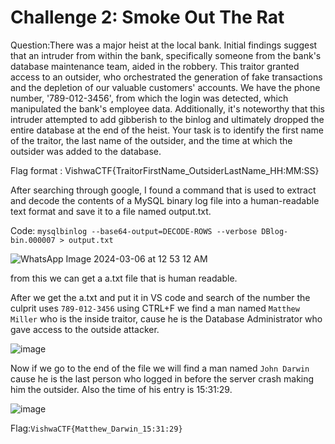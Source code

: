# Challenge 2: Smoke Out The Rat
Question:There was a major heist at the local bank. Initial findings suggest that an intruder from within the bank,
specifically someone from the bank's database maintenance team, aided in the robbery. This traitor granted access to
an outsider, who orchestrated the generation of fake transactions and the depletion of our valuable customers' 
accounts. We have the phone number, '789-012-3456', from which the login was detected, which manipulated the bank's 
employee data. Additionally, it's noteworthy that this intruder attempted to add gibberish to the binlog and ultimately
dropped the entire database at the end of the heist.
Your task is to identify the first name of the traitor, the last name of the outsider, and the time at which the outsider 
was added to the database.

Flag format : VishwaCTF{TraitorFirstName_OutsiderLastName_HH:MM:SS}


After searching through google, I found a command that is used to extract and decode the contents of a MySQL binary log file 
into a human-readable text format and save it to a file named output.txt.

Code:
`mysqlbinlog --base64-output=DECODE-ROWS --verbose DBlog-bin.000007 > output.txt`

![WhatsApp Image 2024-03-06 at 12 53 12 AM](https://github.com/PSrujanReddy/OnlineCTF-Writeups/assets/118731259/1ea0b24e-dcf3-4522-8472-99151abaa10d)

from this we can get a a.txt file that is human readable.

After we get the a.txt and put it in VS code and search of the number the culprit uses  `789-012-3456` using CTRL+F we find a man named `Matthew Miller`
who is the inside traitor, cause he is the Database Administrator who gave access to the outside attacker.

![image](https://github.com/PSrujanReddy/OnlineCTF-Writeups/assets/118731259/923af411-8edc-404b-b2dc-1ef7535e26b1)

Now if we go to the end of the file we will find a man named `John Darwin` cause he is the last person who logged in before the server crash making him the 
outsider. Also the time of his entry is 15:31:29.

![image](https://github.com/PSrujanReddy/OnlineCTF-Writeups/assets/118731259/5f8500ae-d1e9-4cc8-9865-da552ea20d1f)

Flag:`VishwaCTF{Matthew_Darwin_15:31:29}`

